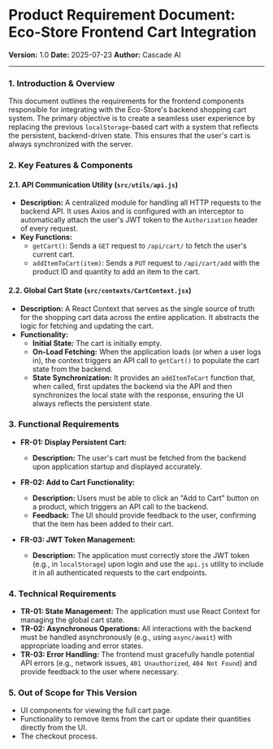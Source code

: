 # Product Requirement Document: Eco-Store Frontend Cart Integration

**Version:** 1.0
**Date:** 2025-07-23
**Author:** Cascade AI

---

### 1. Introduction & Overview

This document outlines the requirements for the frontend components responsible for integrating with the Eco-Store's backend shopping cart system. The primary objective is to create a seamless user experience by replacing the previous `localStorage`-based cart with a system that reflects the persistent, backend-driven state. This ensures that the user's cart is always synchronized with the server.

### 2. Key Features & Components

#### 2.1. API Communication Utility (`src/utils/api.js`)

*   **Description:** A centralized module for handling all HTTP requests to the backend API. It uses Axios and is configured with an interceptor to automatically attach the user's JWT token to the `Authorization` header of every request.
*   **Key Functions:**
    *   `getCart()`: Sends a `GET` request to `/api/cart/` to fetch the user's current cart.
    *   `addItemToCart(item)`: Sends a `PUT` request to `/api/cart/add` with the product ID and quantity to add an item to the cart.

#### 2.2. Global Cart State (`src/contexts/CartContext.jsx`)

*   **Description:** A React Context that serves as the single source of truth for the shopping cart data across the entire application. It abstracts the logic for fetching and updating the cart.
*   **Functionality:**
    *   **Initial State:** The cart is initially empty.
    *   **On-Load Fetching:** When the application loads (or when a user logs in), the context triggers an API call to `getCart()` to populate the cart state from the backend.
    *   **State Synchronization:** It provides an `addItemToCart` function that, when called, first updates the backend via the API and then synchronizes the local state with the response, ensuring the UI always reflects the persistent state.

### 3. Functional Requirements

*   **FR-01: Display Persistent Cart:**
    *   **Description:** The user's cart must be fetched from the backend upon application startup and displayed accurately.

*   **FR-02: Add to Cart Functionality:**
    *   **Description:** Users must be able to click an "Add to Cart" button on a product, which triggers an API call to the backend.
    *   **Feedback:** The UI should provide feedback to the user, confirming that the item has been added to their cart.

*   **FR-03: JWT Token Management:**
    *   **Description:** The application must correctly store the JWT token (e.g., in `localStorage`) upon login and use the `api.js` utility to include it in all authenticated requests to the cart endpoints.

### 4. Technical Requirements

*   **TR-01: State Management:** The application must use React Context for managing the global cart state.
*   **TR-02: Asynchronous Operations:** All interactions with the backend must be handled asynchronously (e.g., using `async/await`) with appropriate loading and error states.
*   **TR-03: Error Handling:** The frontend must gracefully handle potential API errors (e.g., network issues, `401 Unauthorized`, `404 Not Found`) and provide feedback to the user where necessary.

### 5. Out of Scope for This Version

*   UI components for viewing the full cart page.
*   Functionality to remove items from the cart or update their quantities directly from the UI.
*   The checkout process.
